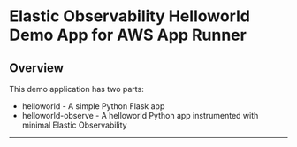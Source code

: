 # Elastic Observability Helloworld Demo App for AWS App Runner

## Overview

This demo application has two parts: 
* helloworld - A simple Python Flask app
* helloworld-observe - A helloworld Python app instrumented with minimal Elastic Observability

---